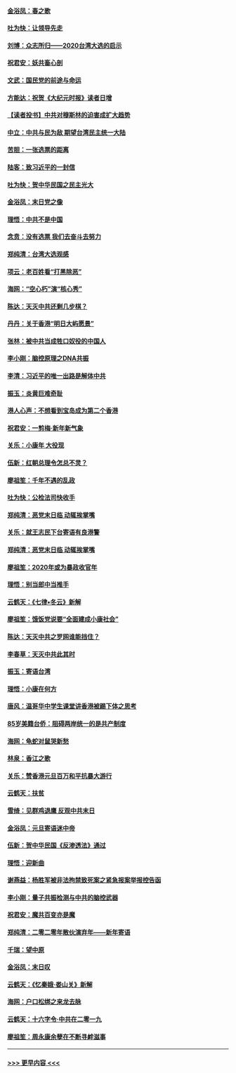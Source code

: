 #### [金浴凤：春之歌](../pages/nsc993/n11797687.md?t=01162333) 
#### [吐为快：让领导先走](../pages/nsc993/n11797512.md?t=01162333) 
#### [刘博：众志所归——2020台湾大选的启示](../pages/nsc993/n11796878.md?t=01162333) 
#### [祝君安：妖共畜心剖](../pages/nsc993/n11794273.md?t=01162333) 
#### [文武：国民党的前途与命运](../pages/nsc993/n11794198.md?t=01162333) 
#### [方能达：祝贺《大纪元时报》读者日增](../pages/nsc993/n11793807.md?t=01162333) 
#### [【读者投书】中共对穆斯林的迫害成扩大趋势](../pages/nsc993/n11791371.md?t=01162333) 
#### [中立：中共与民为敌 期望台湾民主统一大陆](../pages/nsc993/n11790392.md?t=01162333) 
#### [苦胆：一张选票的距离](../pages/nsc993/n11788914.md?t=01162333) 
#### [陆客：致习近平的一封信](../pages/nsc993/n11788867.md?t=01162333) 
#### [吐为快：贺中华民国之民主光大](../pages/nsc993/n11788618.md?t=01162333) 
#### [金浴凤：末日党之像](../pages/nsc993/n11787475.md?t=01162333) 
#### [理悟：中共不是中国](../pages/nsc993/n11787463.md?t=01162333) 
#### [念贲：没有选票  我们去奋斗去努力](../pages/nsc993/n11787398.md?t=01162333) 
#### [郑纯清：台湾大选观感](../pages/nsc993/n11786210.md?t=01162333) 
#### [项云：老百姓看“打黑除恶”](../pages/nsc993/n11785398.md?t=01162333) 
#### [海网：“空心朽”演“核心秀”](../pages/nsc993/n11783874.md?t=01162333) 
#### [陈达：天灭中共还剩几步棋？](../pages/nsc993/n11783719.md?t=01162333) 
#### [丹丹：关于香港“明日大屿愿景”](../pages/nsc993/n11783273.md?t=01162333) 
#### [张林：被中共当成牲口奴役的中国人](../pages/nsc993/n11782397.md?t=01162333) 
#### [李小刚：脑控原理之DNA共振](../pages/nsc993/n11780962.md?t=01162333) 
#### [李清：习近平的唯一出路是解体中共](../pages/nsc993/n11780866.md?t=01162333) 
#### [振玉：炎黄巨难奇耻](../pages/nsc993/n11779632.md?t=01162333) 
#### [港人心声：不想看到宝岛成为第二个香港](../pages/nsc993/n11778817.md?t=01162333) 
#### [祝君安：一剪梅‧新年新气象](../pages/nsc993/n11776340.md?t=01162333) 
#### [关乐：小康年 大役现](../pages/nsc993/n11774213.md?t=01162333) 
#### [伍新：红朝总理令怎总不灵？](../pages/nsc993/n11770813.md?t=01162333) 
#### [廖祖笙：千年不遇的乱政](../pages/nsc993/n11770373.md?t=01162333) 
#### [吐为快：公检法司快收手](../pages/nsc993/n11770359.md?t=01162333) 
#### [郑纯清：恶党末日临 动辄挨掌嘴](../pages/nsc993/n11769912.md?t=01162333) 
#### [关乐：就王志民下台寄语有良港警](../pages/nsc993/n11769903.md?t=01162333) 
#### [郑纯清：恶党末日临 动辄挨掌嘴](../pages/nsc993/n11769356.md?t=01162333) 
#### [廖祖笙：2020年或为暴政收官年](../pages/nsc993/n11768216.md?t=01162333) 
#### [理悟：别当郎中当推手](../pages/nsc993/n11768243.md?t=01162333) 
#### [云鹤天：《七律▪冬云》新解](../pages/nsc993/n11768204.md?t=01162333) 
#### [廖祖笙：饿饭党说要“全面建成小康社会”](../pages/nsc993/n11767482.md?t=01162333) 
#### [陈达：天灭中共之罗网谁能挡住？](../pages/nsc993/n11767465.md?t=01162333) 
#### [李春草：天灭中共此其时](../pages/nsc993/n11767452.md?t=01162333) 
#### [振玉：寄语台湾](../pages/nsc993/n11767432.md?t=01162333) 
#### [理悟：小康在何方](../pages/nsc993/n11767394.md?t=01162333) 
#### [唐风：温哥华中学生课堂讲香港被踢下体之思考](../pages/nsc993/n11766848.md?t=01162333) 
#### [85岁美籍台侨：阻碍两岸统一的是共产制度](../pages/nsc993/n11765043.md?t=01162333) 
#### [海网：龟蛇对鼠哭新愁](../pages/nsc993/n11764895.md?t=01162333) 
#### [林泉：香江之歌](../pages/nsc993/n11764415.md?t=01162333) 
#### [关乐：赞香港元旦百万和平抗暴大游行](../pages/nsc993/n11764382.md?t=01162333) 
#### [云鹤天：扶贫](../pages/nsc993/n11764245.md?t=01162333) 
#### [雪绮：见群鸡退鹰  反观中共末日](../pages/nsc993/n11762112.md?t=01162333) 
#### [金浴凤：元旦寄语迷中帝](../pages/nsc993/n11761788.md?t=01162333) 
#### [伍新：贺中华民国《反渗透法》通过](../pages/nsc993/n11761994.md?t=01162333) 
#### [理悟：迎新曲](../pages/nsc993/n11761152.md?t=01162333) 
#### [谢燕益：杨胜军被非法拘禁致死案之紧急报案举报控告函](../pages/nsc993/n11756134.md?t=01162333) 
#### [李小刚：量子共振检测与中共的脑控武器](../pages/nsc993/n11754518.md?t=01162333) 
#### [祝君安：魔共百变亦是魔](../pages/nsc993/n11754469.md?t=01162333) 
#### [郑纯清：二零二零年散伙演弃年——新年寄语](../pages/nsc993/n11754195.md?t=01162333) 
#### [千瑞：望中原](../pages/nsc993/n11754159.md?t=01162333) 
#### [金浴凤：末日叹](../pages/nsc993/n11752359.md?t=01162333) 
#### [云鹤天：《忆秦娥‧娄山关》新解](../pages/nsc993/n11752348.md?t=01162333) 
#### [海网：户口松绑之来龙去脉](../pages/nsc993/n11752328.md?t=01162333) 
#### [云鹤天：十六字令‧中共在二零一九](../pages/nsc993/n11752305.md?t=01162333) 
#### [廖祖笙：周永康余孽在不断寻衅滋事](../pages/nsc993/n11751013.md?t=01162333) 

----
#### [ >>> 更早内容 <<< ](../indexes/nsc993-earlier.md)
